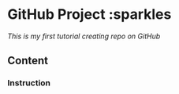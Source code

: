# GitHub Project :sparkles
*This is my first tutorial creating repo on GitHub*

## Content

### Instruction
